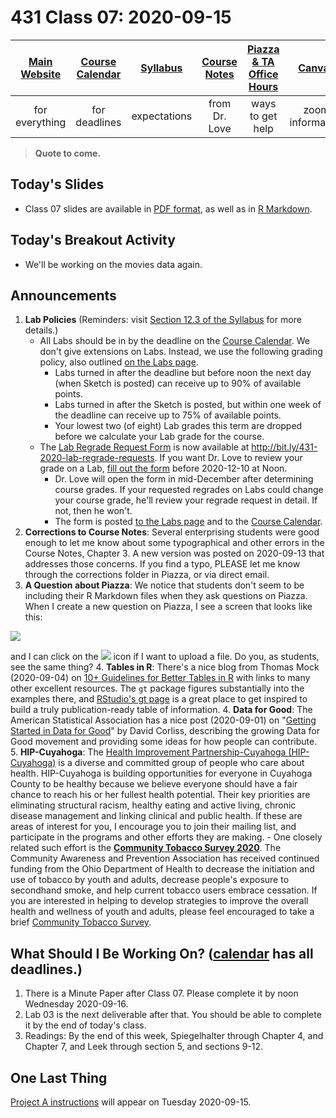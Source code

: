 # 431 Class 07: 2020-09-15

[Main Website](https://thomaselove.github.io/431/) | [Course Calendar](https://thomaselove.github.io/431/calendar.html) | [Syllabus](https://thomaselove.github.io/431-2020-syllabus/) | [Course Notes](https://thomaselove.github.io/431-notes/) | [Piazza & TA Office Hours](https://thomaselove.github.io/431/contact.html) | [Canvas](https://canvas.case.edu) | [Data and Code](https://thomaselove.github.io/431/data_index.html)
:-----------: | :--------------: | :----------: | :---------: | :-------------: | :-----------: | :------------:
for everything | for deadlines | expectations | from Dr. Love | ways to get help | zoom information | for downloads

> **Quote to come.** 

## Today's Slides

- Class 07 slides are available in [PDF format](https://github.com/THOMASELOVE/431-2020/blob/master/classes/class07/431_class-07-slides_2020.pdf), as well as in [R Markdown](https://github.com/THOMASELOVE/431-2020/blob/master/classes/class07/431_class-07-slides_2020.Rmd).

## Today's Breakout Activity

- We'll be working on the movies data again.

## Announcements

1. **Lab Policies** (Reminders: visit [Section 12.3 of the Syllabus](https://thomaselove.github.io/431-2020-syllabus/deliverables-assignments.html#labs) for more details.)
    - All Labs should be in by the deadline on the [Course Calendar](https://thomaselove.github.io/431/calendar.html). We don't give extensions on Labs. Instead, we use the following grading policy, also outlined [on the Labs page](https://github.com/THOMASELOVE/431-2020/blob/master/labs/README.md).
        - Labs turned in after the deadline but before noon the next day (when Sketch is posted) can receive up to 90% of available points. 
        - Labs turned in after the Sketch is posted, but within one week of the deadline can receive up to 75% of available points.
        - Your lowest two (of eight) Lab grades this term are dropped before we calculate your Lab grade for the course.
    - The [Lab Regrade Request Form](http://bit.ly/431-2020-lab-regrade-requests) is now available at http://bit.ly/431-2020-lab-regrade-requests. If you want Dr. Love to review your grade on a Lab, [fill out the form](http://bit.ly/431-2020-lab-regrade-requests) before 2020-12-10 at Noon. 
        - Dr. Love will open the form in mid-December after determining course grades. If your requested regrades on Labs could change your course grade, he'll review your regrade request in detail. If not, then he won't. 
        - The form is posted [to the Labs page](https://github.com/THOMASELOVE/431-2020/blob/master/labs/README.md#grading-errors-and-regrade-requests) and to the [Course Calendar](https://thomaselove.github.io/431/calendar.html).
2. **Corrections to Course Notes**: Several enterprising students were good enough to let me know about some typographical and other errors in the Course Notes, Chapter 3. A new version was posted on 2020-09-13 that addresses those concerns. If you find a typo, PLEASE let me know through the corrections folder in Piazza, or via direct email.
3. **A Question about Piazza**: We notice that students don't seem to be including their R Markdown files when they ask questions on Piazza. When I create a new question on Piazza, I see a screen that looks like this:

![](https://github.com/THOMASELOVE/431-2020/blob/master/classes/class07/images/piazza01.png)

and I can click on the ![](https://github.com/THOMASELOVE/431-2020/blob/master/classes/class07/images/piazza02.png) icon if I want to upload a file. Do you, as students, see the same thing?
4. **Tables in R**: There's a nice blog from Thomas Mock (2020-09-04) on [10+ Guidelines for Better Tables in R](https://themockup.blog/posts/2020-09-04-10-table-rules-in-r/) with links to many other excellent resources. The `gt` package figures substantially into the examples there, and [RStudio's gt page](https://gt.rstudio.com/) is a great place to get inspired to build a truly publication-ready table of information.
4. **Data for Good**: The American Statistical Association has a nice post (2020-09-01) on "[Getting Started in Data for Good](https://magazine.amstat.org/blog/2020/09/01/getting-started-in-data-for-good/)" by David Corliss, describing the growing Data for Good movement and providing some ideas for how people can contribute.
5. **HIP-Cuyahoga**: The [Health Improvement Partnership-Cuyahoga (HIP-Cuyahoga)](https://hipcuyahoga.org/) is a diverse and committed group of people who care about health. HIP-Cuyahoga is building opportunities for everyone in Cuyahoga County to be healthy because we believe everyone should have a fair chance to reach his or her fullest health potential. Their key priorities are eliminating structural racism, healthy eating and active living, chronic disease management and linking clinical and public health. If these are areas of interest for you, I encourage you to join their mailing list, and participate in the programs and other efforts they are making.
    - One closely related such effort is the **[Community Tobacco Survey 2020](https://www.surveymonkey.com/r/2020communitytobaccosurvey)**. The Community Awareness and Prevention Association has received continued funding from the Ohio Department of Health to decrease the initiation and use of tobacco by youth and adults, decrease people's exposure to secondhand smoke, and help current tobacco users embrace cessation. If you are interested in helping to develop strategies to improve the overall health and wellness of youth and adults, please feel encouraged to take a brief [Community Tobacco Survey](https://www.surveymonkey.com/r/2020communitytobaccosurvey). 

## What Should I Be Working On? ([calendar](https://thomaselove.github.io/431/calendar.html) has all deadlines.)

1. There is a Minute Paper after Class 07. Please complete it by noon Wednesday 2020-09-16.
2. Lab 03 is the next deliverable after that. You should be able to complete it by the end of today's class.
3. Readings: By the end of this week, Spiegelhalter through Chapter 4, and Chapter 7, and Leek through section 5, and sections 9-12.

## One Last Thing

[Project A instructions](https://github.com/THOMASELOVE/431-2020/blob/master/projects/projectA/projectA.md) will appear on Tuesday 2020-09-15.




